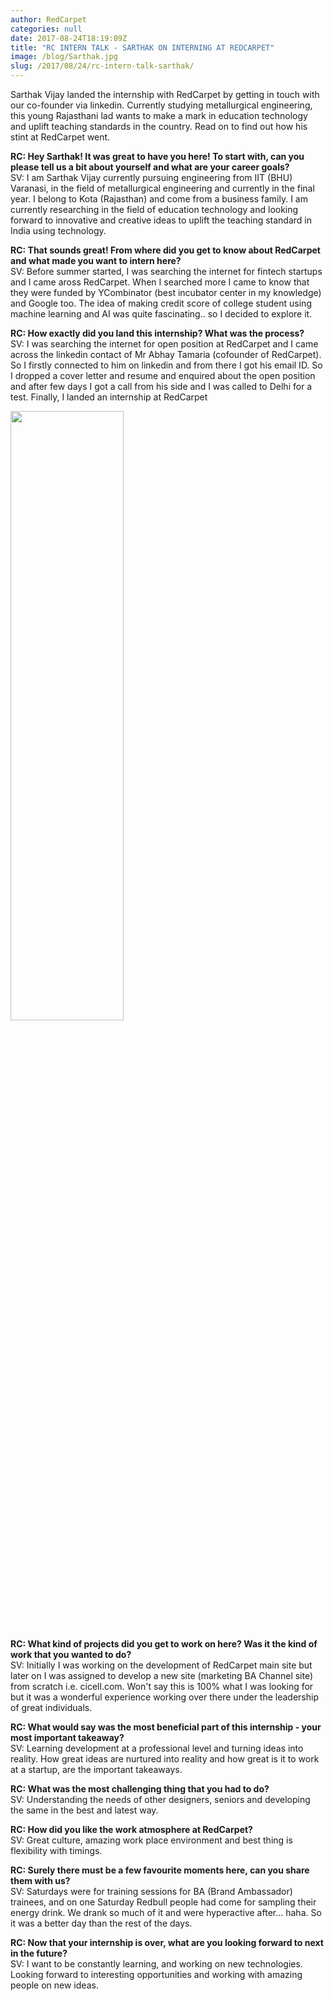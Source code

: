 ```yaml
---
author: RedCarpet
categories: null
date: 2017-08-24T18:19:09Z
title: "RC INTERN TALK - SARTHAK ON INTERNING AT REDCARPET"
image: /blog/Sarthak.jpg
slug: /2017/08/24/rc-intern-talk-sarthak/
---
```



Sarthak Vijay landed the internship with RedCarpet by getting in touch with our co-founder via linkedin. Currently studying metallurgical engineering, this young Rajasthani lad wants to make a mark in education technology and uplift teaching standards in the country. Read on to find out how his stint at RedCarpet went.   

**RC: Hey Sarthak! It was great to have you here! To start with, can you please tell us a bit about yourself and what are your career goals?**<br>
SV: I am Sarthak Vijay currently pursuing engineering from IIT (BHU) Varanasi, in the field of metallurgical engineering and currently in the final year. I belong to Kota (Rajasthan) and come from a business family. I am currently researching in the field of education technology and looking forward to innovative and creative ideas to uplift the teaching standard in India using technology.

**RC: That sounds great! From where did you get to know about RedCarpet and what made you want to intern here?**<br>
SV: Before summer started, I was searching the internet for fintech startups and I came aross RedCarpet. When I searched more I came to know that they were funded by YCombinator (best incubator center in my knowledge) and Google too. The idea of making credit score of college student using machine learning and AI was quite fascinating.. so I decided to explore it.

**RC: How exactly did you land this internship? What was the process?**<br>
SV: I was searching the internet for open position at RedCarpet and I came across the linkedin contact of Mr Abhay Tamaria (cofounder of RedCarpet). So I firstly connected to him on linkedin and from there I got his email ID. So I dropped a cover letter and resume and enquired about the open position and after few days I got a call from his side and I was called to Delhi for a test. Finally, I landed an internship at RedCarpet

<img src="/redcarpetcom/blog/Sarthak-2.jpg" width="60%" height="50%" style = "border:none">

**RC: What kind of projects did you get to work on here? Was it the kind of work that you wanted to do?**<br>
SV: Initially I was working on the development of RedCarpet main site but later on I was assigned to develop a new site (marketing BA Channel site) from scratch i.e. cicell.com. Won't say this is 100%  what I was looking for but it was a wonderful experience working over there under the leadership of great individuals.

**RC: What would say was the most beneficial part of this internship - your most important takeaway?**<br>
SV: Learning development at a professional level and turning ideas into reality. How great ideas are nurtured into reality and how great is it to work at a startup, are the important takeaways.


**RC: What was the most challenging thing that you had to do?**<br>
SV: Understanding the needs of other designers, seniors and developing the same in the best and latest way.

**RC: How did you like the work atmosphere at RedCarpet?**<br>
SV: Great culture, amazing work place environment and best thing is flexibility with timings.

**RC: Surely there must be a few favourite moments here, can you share them with us?**<br>
SV: Saturdays were for training sessions for BA (Brand Ambassador) trainees, and on one Saturday Redbull people had come for sampling their energy drink. We drank so much of it and were hyperactive after... haha. So it was a better day than the rest of the days.

**RC: Now that your internship is over, what are you looking forward to next in the future?**<br>
SV: I want to be constantly learning, and working on new technologies. Looking forward to interesting opportunities and working with amazing people on new ideas.
